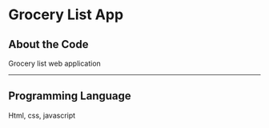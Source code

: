 # Grocery List App

## About the Code

Grocery list web application

---

## Programming Language

Html, css, javascript
